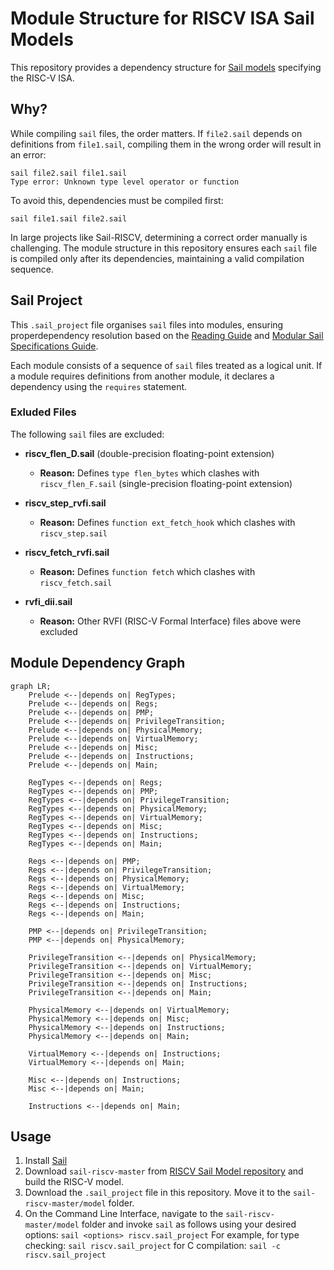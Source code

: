 # Module Structure for RISCV ISA Sail Models
This repository provides a dependency structure for [Sail models](https://github.com/riscv/sail-riscv) specifying the RISC-V ISA.

## Why?
While compiling `sail` files, the order matters. If `file2.sail` depends on definitions from `file1.sail`, compiling them in the wrong order will result in an error: <br />

```
sail file2.sail file1.sail
Type error: Unknown type level operator or function
```

To avoid this, dependencies must be compiled first:<br />

```sail file1.sail file2.sail```

In large projects like Sail-RISCV, determining a correct order manually is challenging. The module structure in this repository ensures each `sail` file is compiled only after its dependencies, maintaining a valid compilation sequence. 

## Sail Project
This `.sail_project` file organises `sail` files into modules, ensuring properdependency resolution based on the [Reading Guide](https://github.com/riscv/sail-riscv/blob/master/doc/ReadingGuide.md) and [Modular Sail Specifications Guide](https://github.com/rems-project/sail/blob/sail2/doc/asciidoc/modules.adoc).

Each module consists of a sequence of `sail` files treated as a logical unit. If a module requires definitions from another module, it declares a dependency using the `requires` statement. 

### Exluded Files
The following `sail` files are excluded:

- **riscv_flen_D.sail** (double-precision floating-point extension)  
  - **Reason:** Defines `type flen_bytes` which clashes with `riscv_flen_F.sail` (single-precision floating-point extension)

- **riscv_step_rvfi.sail**  
  - **Reason:** Defines `function ext_fetch_hook` which clashes with `riscv_step.sail`

- **riscv_fetch_rvfi.sail**  
  - **Reason:** Defines `function fetch` which clashes with `riscv_fetch.sail` 

- **rvfi_dii.sail**
  - **Reason:** Other RVFI (RISC-V Formal Interface) files above were excluded

## Module Dependency Graph

```mermaid
graph LR;
    Prelude <--|depends on| RegTypes;
    Prelude <--|depends on| Regs;
    Prelude <--|depends on| PMP;
    Prelude <--|depends on| PrivilegeTransition;
    Prelude <--|depends on| PhysicalMemory;
    Prelude <--|depends on| VirtualMemory;
    Prelude <--|depends on| Misc;
    Prelude <--|depends on| Instructions;
    Prelude <--|depends on| Main;
    
    RegTypes <--|depends on| Regs;
    RegTypes <--|depends on| PMP;
    RegTypes <--|depends on| PrivilegeTransition;
    RegTypes <--|depends on| PhysicalMemory;
    RegTypes <--|depends on| VirtualMemory;
    RegTypes <--|depends on| Misc;
    RegTypes <--|depends on| Instructions;
    RegTypes <--|depends on| Main;

    Regs <--|depends on| PMP;
    Regs <--|depends on| PrivilegeTransition;
    Regs <--|depends on| PhysicalMemory;
    Regs <--|depends on| VirtualMemory;
    Regs <--|depends on| Misc;
    Regs <--|depends on| Instructions;
    Regs <--|depends on| Main;

    PMP <--|depends on| PrivilegeTransition;
    PMP <--|depends on| PhysicalMemory;
    
    PrivilegeTransition <--|depends on| PhysicalMemory;
    PrivilegeTransition <--|depends on| VirtualMemory;
    PrivilegeTransition <--|depends on| Misc;
    PrivilegeTransition <--|depends on| Instructions;
    PrivilegeTransition <--|depends on| Main;

    PhysicalMemory <--|depends on| VirtualMemory;
    PhysicalMemory <--|depends on| Misc;
    PhysicalMemory <--|depends on| Instructions;
    PhysicalMemory <--|depends on| Main;
    
    VirtualMemory <--|depends on| Instructions;
    VirtualMemory <--|depends on| Main;

    Misc <--|depends on| Instructions;
    Misc <--|depends on| Main;

    Instructions <--|depends on| Main;

```

 
## Usage
1. Install [Sail](https://github.com/rems-project/sail)
2. Download `sail-riscv-master` from [RISCV Sail Model repository](https://github.com/riscv/sail-riscv/tree/master) and build the RISC-V model.
3. Download the `.sail_project` file in this repository. Move it to the `sail-riscv-master/model` folder.
4. On the Command Line Interface, navigate to the `sail-riscv-master/model` folder and invoke `sail` as follows using your desired options: `sail <options> riscv.sail_project`
     For example, for type checking: `sail riscv.sail_project`
                  for C compilation: `sail -c riscv.sail_project`




